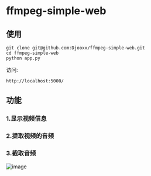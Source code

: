 # ffmpeg-simple-web

## 使用
```
git clone git@github.com:Djooxx/ffmpeg-simple-web.git
cd ffmpeg-simple-web
python app.py
```
访问:
```
http://localhost:5000/
```

## 功能
### 1.显示视频信息
### 2.提取视频的音频
### 3.截取音频

![image](https://github.com/user-attachments/assets/10c092c9-535d-42e6-a200-5112681b8e56)
